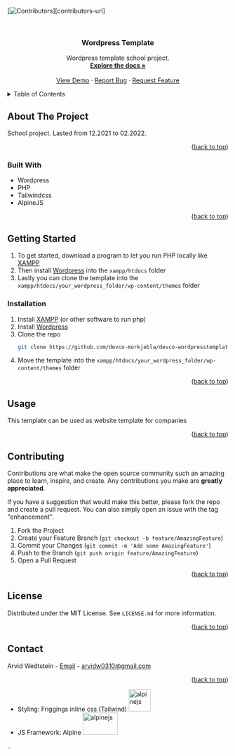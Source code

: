 <div id="top"></div>



[![Contributors][contributors-shield]][contributors-url]



<!-- PROJECT LOGO -->
<br />
<div align="center">

  <h3 align="center">Wordpress Template</h3>

  <p align="center">
    Wordpress template school project.
    <br />
    <a href="https://github.com/othneildrew/Best-README-Template"><strong>Explore the docs »</strong></a>
    <br />
    <br />
    <a href="https://github.com/othneildrew/Best-README-Template">View Demo</a>
    ·
    <a href="https://github.com/othneildrew/Best-README-Template/issues">Report Bug</a>
    ·
    <a href="https://github.com/othneildrew/Best-README-Template/issues">Request Feature</a>
  </p>
</div>



<!-- TABLE OF CONTENTS -->
<details>
  <summary>Table of Contents</summary>
  <ol>
    <li>
      <a href="#about-the-project">About The Project</a>
      <ul>
        <li><a href="#built-with">Built With</a></li>
      </ul>
    </li>
    <li>
      <a href="#getting-started">Getting Started</a>
      <ul>
        <li><a href="#installation">Installation</a></li>
      </ul>
    </li>
    <li><a href="#usage">Usage</a></li>
    <li><a href="#contributing">Contributing</a></li>
    <li><a href="#license">License</a></li>
    <li><a href="#contact">Contact</a></li>
  </ol>
</details>


## About The Project


School project. Lasted from 12.2021 to 02.2022. 


<p align="right">(<a href="#top">back to top</a>)</p>



### Built With

* Wordpress
* PHP
* Tailwindcss
* AlpineJS


<p align="right">(<a href="#top">back to top</a>)</p>



## Getting Started

1. To get started, download a program to let you run PHP locally like [XAMPP](https://www.apachefriends.org/download.html)
1. Then install [Wordpress](https://wordpress.org/download/) into the `xampp/htdocs` folder 
1. Lastly you can clone the template into the `xampp/htdocs/your_wordpress_folder/wp-content/themes` folder


### Installation

1. Install [XAMPP](https://www.apachefriends.org/download.html) (or other software to run php)
2. Install [Wordpress](https://wordpress.org/download/)
3. Clone the repo
   ```sh
   git clone https://github.com/devco-morkjebla/devco-wordpresstemplate.git
   ```
4. Move the template into the `xampp/htdocs/your_wordpress_folder/wp-content/themes` folder

<p align="right">(<a href="#top">back to top</a>)</p>



## Usage

This template can be used as website template for companies 

<p align="right">(<a href="#top">back to top</a>)</p>


<!-- CONTRIBUTING -->
## Contributing

Contributions are what make the open source community such an amazing place to learn, inspire, and create. Any contributions you make are **greatly appreciated**.

If you have a suggestion that would make this better, please fork the repo and create a pull request. You can also simply open an issue with the tag "enhancement".

1. Fork the Project
2. Create your Feature Branch (`git checkout -b feature/AmazingFeature`)
3. Commit your Changes (`git commit -m 'Add some AmazingFeature'`)
4. Push to the Branch (`git push origin feature/AmazingFeature`)
5. Open a Pull Request

<p align="right">(<a href="#top">back to top</a>)</p>



<!-- LICENSE -->
## License

Distributed under the MIT License. See `LICENSE.md` for more information.

<p align="right">(<a href="#top">back to top</a>)</p>



<!-- CONTACT -->
## Contact

Arvid Wedtstein - [Email](arvidw0310@gmail.com) - arvidw0310@gmail.com


<p align="right">(<a href="#top">back to top</a>)</p>


[contributors-shield]: https://img.shields.io/github/contributors/devco-morkjebla/devco-wordpresstemplate?style=for-the-badge


- Styling: Friggings inline css (Tailwind) <img src="https://upload.wikimedia.org/wikipedia/commons/thumb/d/d5/Tailwind_CSS_Logo.svg/1024px-Tailwind_CSS_Logo.svg.png" alt="alpinejs" width="50" height="50">
- JS Framework: Alpine <img src="https://wpguynews.com/wp-content/uploads/2021/01/alpinejs.png" alt="alpinejs" width="80" height="50">

..
